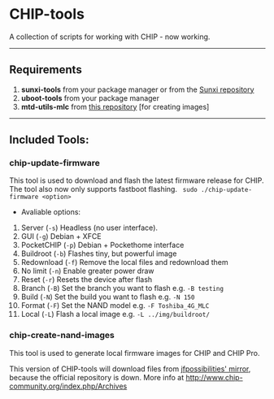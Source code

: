 # CHIP-tools
A collection of scripts for working with CHIP - now working.
***
## Requirements
1) **sunxi-tools** from your package manager or from the [Sunxi repository](https://github.com/linux-sunxi/sunxi-tools.git)
2) **uboot-tools** from your package manager
2) **mtd-utils-mlc** from [this repository](http://chip.jfpossibilities.com/gits/CHIP-mtd-utils.git) [for creating images]
***
## Included Tools:
### chip-update-firmware
This tool is used to download and flash the latest firmware release for CHIP. The tool also now only supports fastboot flashing.
` sudo ./chip-update-firmware <option>`
- Avaliable options:
1. Server (`-s`) Headless (no user interface).
2. GUI (`-g`) Debian + XFCE
3. PocketCHIP (`-p`) Debian + Pockethome interface
4. Buildroot (`-b`) Flashes tiny, but powerful image
5. Redownload (`-f`) Remove the local files and redownload them
6. No limit (`-n`) Enable greater power draw
7. Reset (`-r`) Resets the device after flash
8. Branch (`-B`) Set the branch you want to flash e.g. `-B testing`
9. Build (`-N`) Set the build you want to flash e.g. `-N 150`
10. Format (`-F`) Set the NAND model e.g. `-F Toshiba_4G_MLC`
11. Local (`-L`) Flash a local image e.g. `-L ../img/buildroot/`
### chip-create-nand-images
This tool is used to generate local firmware images for CHIP and CHIP Pro.

This version of CHIP-tools will download files from [jfpossibilities' mirror](http://chip.jfpossibilities.com), because the official repository is down.
More info at http://www.chip-community.org/index.php/Archives
